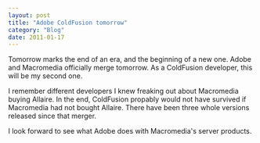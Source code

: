 ```yaml
---
layout: post
title: "Adobe ColdFusion tomorrow"
category: "Blog"
date: 2011-01-17
---
```



Tomorrow marks the end of an era, and the beginning of a new one. Adobe and Macromedia officially merge tomorrow. As a ColdFusion developer, this will be my second one.

I remember different developers I knew freaking out about Macromedia buying Allaire. In the end, ColdFusion propably would not have survived if Macromedia had not bought Allaire. There have been three whole versions released since that merger.

I look forward to see what Adobe does with Macromedia's server products.